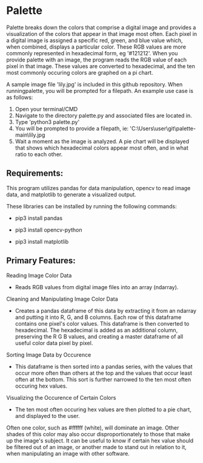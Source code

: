 # Palette

Palette breaks down the colors that comprise a digital image and provides a visualization of the colors that appear in that image most often. Each pixel in a digital image is assigned a specific red, green, and blue value which, when combined, displays a particular color. These RGB values are more commonly represented in hexadecimal form, eg '#121212'. When you provide palette with an image, the program reads the RGB value of each pixel in that image. These values are converted to hexadecimal, and the ten most commonly occuring colors are graphed on a pi chart.   

A sample image file 'lily.jpg' is included in this github repository. When runningpalette, you will be prompted for a filepath. An example use case is as follows:

1) Open your terminal/CMD
2) Navigate to the directory palette.py and associated files are located in.
3) Type 'python3 palette.py'
4) You will be prompted to provide a filepath, ie: 'C:\Users\user\git\palette-main\lily.jpg
5) Wait a moment as the image is analyzed. A pie chart will be displayed that shows which hexadecimal colors appear most often, and in what ratio to each other.
 
## Requirements:

This program utilizes pandas for data manipulation, opencv to read image data,
and matplotlib to generate a visualized output.

These libraries can be installed by running the following commands:

* pip3 install pandas

* pip3 install opencv-python

* pip3 install matplotlib

## Primary Features:

Reading Image Color Data
- Reads RGB values from digital image files into an array (ndarray).

Cleaning and Manipulating Image Color Data
- Creates a pandas dataframe of this data by extracting it from an ndarray and putting it into R, G, and B columns. Each row of this dataframe contains one pixel's color values. This dataframe is then converted to hexadecimal. The hexadecimal is added as an additional column, preserving the R G B values, and creating a master dataframe of all useful color data pixel by pixel. 

Sorting Image Data by Occurence
- This dataframe is then sorted into a pandas series, with the values that occur more often than others at the top and the values that occur least often at the bottom. This sort is further narrowed to the ten most often occuring hex values.

Visualizing the Occurence of Certain Colors
- The ten most often occuring hex values are then plotted to a pie chart, and displayed to the user. 

Often one color, such as #ffffff (white), will dominate an image. Other shades of this color may also occur disproportionately to those that make up the image's subject. It can be useful to know if certain hex value should be filtered out of an image, or another made to stand out in relation to it, when manipulating an image with other software.      



